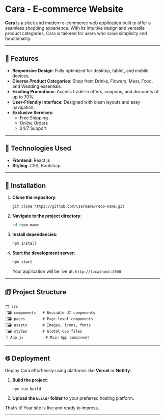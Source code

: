 # Cara - E-commerce Website

**Cara** is a sleek and modern e-commerce web application built to offer a seamless shopping experience. With its intuitive design and versatile product categories, Cara is tailored for users who value simplicity and functionality.

---

## 🌟 Features

- **Responsive Design**: Fully optimized for desktop, tablet, and mobile devices.  
- **Diverse Product Categories**: Shop from Drinks, Flowers, Meat, Food, and Wedding essentials.  
- **Exciting Promotions**: Access trade-in offers, coupons, and discounts of up to 70%.  
- **User-Friendly Interface**: Designed with clean layouts and easy navigation.  
- **Exclusive Services**:  
  - Free Shipping  
  - Online Orders  
  - 24/7 Support  

---

## 🔧️ Technologies Used

- **Frontend**: React.js  
- **Styling**: CSS, Bootstrap  

---

## 🚀 Installation

1. **Clone the repository**:  
   ```bash
   git clone https://github.com/username/repo-name.git
   ```

2. **Navigate to the project directory**:  
   ```bash
   cd repo-name
   ```

3. **Install dependencies**:  
   ```bash
   npm install
   ```

4. **Start the development server**:  
   ```bash
   npm start
   ```

   Your application will be live at: `http://localhost:3000`

---

## 🗊 Project Structure

```plaintext
🗂 src
🗋🗃️ components   # Reusable UI components
🗋🗃️ pages        # Page-level components
🗋🗃️ assets       # Images, icons, fonts
🗋🗃️ styles       # Global CSS files
🗋 App.js          # Main App component
```

---

## 🌐 Deployment

Deploy Cara effortlessly using platforms like **Vercel** or **Netlify**:  

1. **Build the project**:  
   ```bash
   npm run build
   ```

2. **Upload the `build/` folder** to your preferred hosting platform.  

That’s it! Your site is live and ready to impress.  

---


